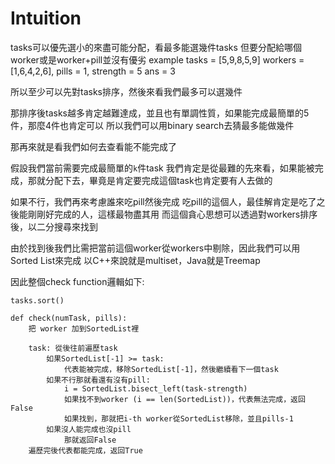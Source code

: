 # Intuition

tasks可以優先選小的來盡可能分配，看最多能選幾件tasks
但要分配給哪個worker或是worker+pill並沒有優劣
example
tasks = [5,9,8,5,9]
workers = [1,6,4,2,6], pills = 1, strength = 5
ans = 3

所以至少可以先對tasks排序，然後來看我們最多可以選幾件

那排序後tasks越多肯定越難達成，並且也有單調性質，如果能完成最簡單的5件，那麼4件也肯定可以
所以我們可以用binary search去猜最多能做幾件

那再來就是看我們如何去查看能不能完成了

假設我們當前需要完成最簡單的`k`件task
我們肯定是從最難的先來看，如果能被完成，那就分配下去，畢竟是肯定要完成這個task也肯定要有人去做的

如果不行，我們再來考慮誰來吃pill然後完成
吃pill的這個人，最佳解肯定是吃了之後能剛剛好完成的人，這樣最物盡其用
而這個貪心思想可以透過對workers排序後，以二分搜尋來找到

由於找到後我們比需把當前這個worker從workers中剔除，因此我們可以用Sorted List來完成
以C++來說就是multiset，Java就是Treemap

因此整個check function邏輯如下:

```
tasks.sort()

def check(numTask, pills):
    把 worker 加到SortedList裡
    
    task: 從後往前遍歷task
        如果SortedList[-1] >= task:
            代表能被完成，移除SortedList[-1]，然後繼續看下一個task
        如果不行那就看還有沒有pill:
            i = SortedList.bisect_left(task-strength)
            如果找不到worker (i == len(SortedList))，代表無法完成，返回False
            如果找到，那就把i-th worker從SortedList移除，並且pills-1
        如果沒人能完成也沒pill
            那就返回False
    遍歷完後代表都能完成，返回True
```